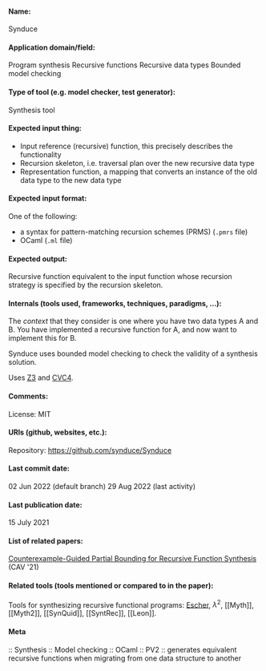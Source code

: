 #### Name:
Synduce

#### Application domain/field:
Program synthesis
Recursive functions
Recursive data types
Bounded model checking

#### Type of tool (e.g. model checker, test generator):
Synthesis tool

#### Expected input thing:
- Input reference (recursive) function, this precisely describes the functionality
- Recursion skeleton, i.e. traversal plan over the new recursive data type
- Representation function, a mapping that converts an instance of the old data type to the new data type

#### Expected input format:
One of the following:
- a syntax for pattern-matching recursion schemes (PRMS) (`.pmrs` file)
- OCaml (`.ml` file)

#### Expected output:
Recursive function equivalent to the input function whose recursion strategy is specified by the recursion skeleton.

#### Internals (tools used, frameworks, techniques, paradigms, ...):
The *context* that they consider is one where you have two data types A and B. You have implemented a recursive function for A, and now want to implement this for B. 

Synduce uses bounded model checking to check the validity of a synthesis solution.

Uses [Z3](Solvers/SMT/Z3.md) and [CVC4](Solvers/SMT/CVC4.md).

#### Comments:
License: MIT

#### URIs (github, websites, etc.):
Repository: https://github.com/synduce/Synduce

#### Last commit date:
02 Jun 2022 (default branch)
29 Aug 2022 (last activity)

#### Last publication date:
15 July 2021

#### List of related papers:
[Counterexample-Guided Partial Bounding for Recursive Function Synthesis](https://doi.org/10.1007/978-3-030-81685-8_39) (CAV '21)

#### Related tools (tools mentioned or compared to in the paper):
Tools for synthesizing recursive functional programs: [Escher](Synthesiser/Escher.md), $\lambda^2$, [[Myth]], [[Myth2]], [[SynQuid]], [[SyntRec]], [[Leon]].

#### Meta
:: Synthesis
:: Model checking
:: OCaml
:: PV2 :: generates equivalent recursive functions when migrating from one data structure to another
